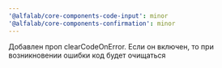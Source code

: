 ```yaml
---
'@alfalab/core-components-code-input': minor
'@alfalab/core-components-confirmation': minor
---
```


Добавлен проп clearCodeOnError. Если он включен, то при возникновении ошибки код будет очищаться

